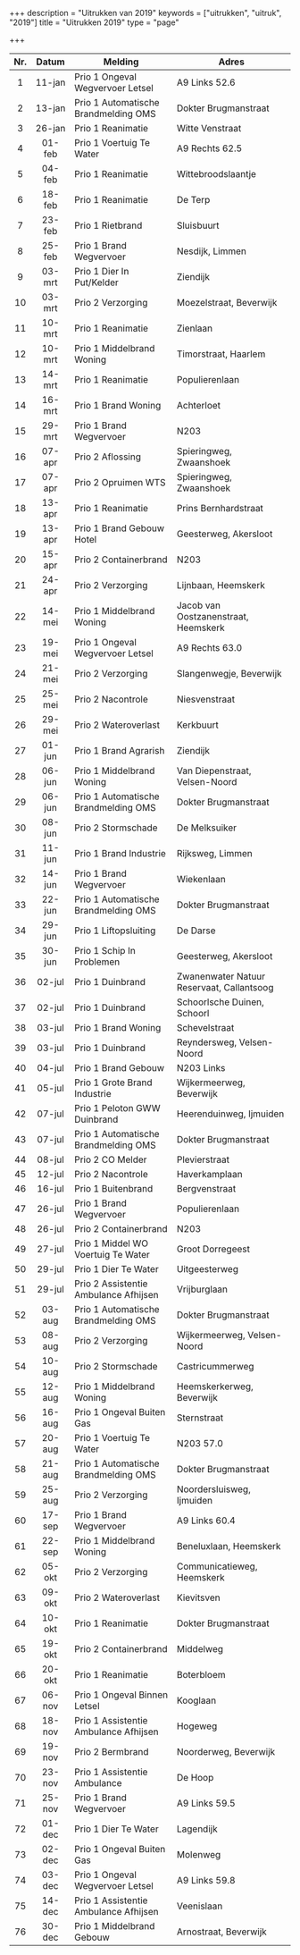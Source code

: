 +++
description = "Uitrukken van 2019"
keywords = ["uitrukken", "uitruk", "2019"]
title = "Uitrukken 2019"
type = "page"

+++
<table class="table">
<thead class="thead-inverse">
<tr>
<th align="center">Nr.</th>
<th align="center">Datum</th>
<th>Melding</th>
<th>Adres</th>
</tr>
</thead>
<tbody>

<tr><td align="center">1</td><td align="center">11-jan</td><td>Prio 1 Ongeval Wegvervoer Letsel</td><td>A9 Links 52.6</td></tr>
<tr><td align="center">2</td><td align="center">13-jan</td><td>Prio 1 Automatische Brandmelding OMS</td><td>Dokter Brugmanstraat</td></tr>
<tr><td align="center">3</td><td align="center">26-jan</td><td>Prio 1 Reanimatie</td><td>Witte Venstraat</td></tr>
<tr><td align="center">4</td><td align="center">01-feb</td><td>Prio 1 Voertuig Te Water</td><td>A9 Rechts 62.5</td></tr>
<tr><td align="center">5</td><td align="center">04-feb</td><td>Prio 1 Reanimatie</td><td>Wittebroodslaantje</td></tr>
<tr><td align="center">6</td><td align="center">18-feb</td><td>Prio 1 Reanimatie</td><td>De Terp</td></tr>
<tr><td align="center">7</td><td align="center">23-feb</td><td>Prio 1 Rietbrand</td><td>Sluisbuurt</td></tr>
<tr><td align="center">8</td><td align="center">25-feb</td><td>Prio 1 Brand Wegvervoer</td><td>Nesdijk, Limmen</td></tr>
<tr><td align="center">9</td><td align="center">03-mrt</td><td>Prio 1 Dier In Put/Kelder</td><td>Ziendijk</td></tr>
<tr><td align="center">10</td><td align="center">03-mrt</td><td>Prio 2 Verzorging</td><td>Moezelstraat, Beverwijk</td></tr>
<tr><td align="center">11</td><td align="center">10-mrt</td><td>Prio 1 Reanimatie</td><td>Zienlaan</td></tr>
<tr><td align="center">12</td><td align="center">10-mrt</td><td>Prio 1 Middelbrand Woning</td><td>Timorstraat, Haarlem</td></tr>
<tr><td align="center">13</td><td align="center">14-mrt</td><td>Prio 1 Reanimatie</td><td>Populierenlaan</td></tr>
<tr><td align="center">14</td><td align="center">16-mrt</td><td>Prio 1 Brand Woning</td><td>Achterloet</td></tr>
<tr><td align="center">15</td><td align="center">29-mrt</td><td>Prio 1 Brand Wegvervoer</td><td>N203</td></tr>
<tr><td align="center">16</td><td align="center">07-apr</td><td>Prio 2 Aflossing</td><td>Spieringweg, Zwaanshoek</td></tr>
<tr><td align="center">17</td><td align="center">07-apr</td><td>Prio 2 Opruimen WTS</td><td>Spieringweg, Zwaanshoek</td></tr>
<tr><td align="center">18</td><td align="center">13-apr</td><td>Prio 1 Reanimatie</td><td>Prins Bernhardstraat</td></tr>
<tr><td align="center">19</td><td align="center">13-apr</td><td>Prio 1 Brand Gebouw Hotel</td><td>Geesterweg, Akersloot</td></tr>
<tr><td align="center">20</td><td align="center">15-apr</td><td>Prio 2 Containerbrand</td><td>N203</td></tr>
<tr><td align="center">21</td><td align="center">24-apr</td><td>Prio 2 Verzorging</td><td>Lijnbaan, Heemskerk</td></tr>
<tr><td align="center">22</td><td align="center">14-mei</td><td>Prio 1 Middelbrand Woning</td><td>Jacob van Oostzanenstraat, Heemskerk</td></tr>
<tr><td align="center">23</td><td align="center">19-mei</td><td>Prio 1 Ongeval Wegvervoer Letsel</td><td>A9 Rechts 63.0</td></tr>
<tr><td align="center">24</td><td align="center">21-mei</td><td>Prio 2 Verzorging</td><td>Slangenwegje, Beverwijk</td></tr>
<tr><td align="center">25</td><td align="center">25-mei</td><td>Prio 2 Nacontrole</td><td>Niesvenstraat</td></tr>
<tr><td align="center">26</td><td align="center">29-mei</td><td>Prio 2 Wateroverlast</td><td>Kerkbuurt</td></tr>
<tr><td align="center">27</td><td align="center">01-jun</td><td>Prio 1 Brand Agrarish</td><td>Ziendijk</td></tr>
<tr><td align="center">28</td><td align="center">06-jun</td><td>Prio 1 Middelbrand Woning</td><td>Van Diepenstraat, Velsen-Noord</td></tr>
<tr><td align="center">29</td><td align="center">06-jun</td><td>Prio 1 Automatische Brandmelding OMS</td><td>Dokter Brugmanstraat</td></tr>
<tr><td align="center">30</td><td align="center">08-jun</td><td>Prio 2 Stormschade</td><td>De Melksuiker</td></tr>
<tr><td align="center">31</td><td align="center">11-jun</td><td>Prio 1 Brand Industrie</td><td>Rijksweg, Limmen</td></tr>
<tr><td align="center">32</td><td align="center">14-jun</td><td>Prio 1 Brand Wegvervoer</td><td>Wiekenlaan</td></tr>
<tr><td align="center">33</td><td align="center">22-jun</td><td>Prio 1 Automatische Brandmelding OMS</td><td>Dokter Brugmanstraat</td></tr>
<tr><td align="center">34</td><td align="center">29-jun</td><td>Prio 1 Liftopsluiting</td><td>De Darse</td></tr>
<tr><td align="center">35</td><td align="center">30-jun</td><td>Prio 1 Schip In Problemen</td><td>Geesterweg, Akersloot</td></tr>
<tr><td align="center">36</td><td align="center">02-jul</td><td>Prio 1 Duinbrand</td><td>Zwanenwater Natuur Reservaat, Callantsoog</td></tr>
<tr><td align="center">37</td><td align="center">02-jul</td><td>Prio 1 Duinbrand</td><td>Schoorlsche Duinen, Schoorl</td></tr>
<tr><td align="center">38</td><td align="center">03-jul</td><td>Prio 1 Brand Woning</td><td>Schevelstraat</td></tr>
<tr><td align="center">39</td><td align="center">03-jul</td><td>Prio 1 Duinbrand</td><td>Reyndersweg, Velsen-Noord</td></tr>
<tr><td align="center">40</td><td align="center">04-jul</td><td>Prio 1 Brand Gebouw</td><td>N203 Links</td></tr>
<tr><td align="center">41</td><td align="center">05-jul</td><td>Prio 1 Grote Brand Industrie</td><td>Wijkermeerweg, Beverwijk</td></tr>
<tr><td align="center">42</td><td align="center">07-jul</td><td>Prio 1 Peloton GWW Duinbrand</td><td>Heerenduinweg, Ijmuiden</td></tr>
<tr><td align="center">43</td><td align="center">07-jul</td><td>Prio 1 Automatische Brandmelding OMS</td><td>Dokter Brugmanstraat</td></tr>
<tr><td align="center">44</td><td align="center">08-jul</td><td>Prio 2 CO Melder</td><td>Plevierstraat</td></tr>
<tr><td align="center">45</td><td align="center">12-jul</td><td>Prio 2 Nacontrole</td><td>Haverkamplaan</td></tr>
<tr><td align="center">46</td><td align="center">16-jul</td><td>Prio 1 Buitenbrand</td><td>Bergvenstraat</td></tr>
<tr><td align="center">47</td><td align="center">26-jul</td><td>Prio 1 Brand Wegvervoer</td><td>Populierenlaan</td></tr>
<tr><td align="center">48</td><td align="center">26-jul</td><td>Prio 2 Containerbrand</td><td>N203</td></tr>
<tr><td align="center">49</td><td align="center">27-jul</td><td>Prio 1 Middel WO Voertuig Te Water</td><td>Groot Dorregeest</td></tr>
<tr><td align="center">50</td><td align="center">29-jul</td><td>Prio 1 Dier Te Water</td><td>Uitgeesterweg</td></tr>
<tr><td align="center">51</td><td align="center">29-jul</td><td>Prio 2 Assistentie Ambulance Afhijsen</td><td>Vrijburglaan</td></tr>
<tr><td align="center">52</td><td align="center">03-aug</td><td>Prio 1 Automatische Brandmelding OMS</td><td>Dokter Brugmanstraat</td></tr>
<tr><td align="center">53</td><td align="center">08-aug</td><td>Prio 2 Verzorging</td><td>Wijkermeerweg, Velsen-Noord</td></tr>
<tr><td align="center">54</td><td align="center">10-aug</td><td>Prio 2 Stormschade</td><td>Castricummerweg</td></tr>
<tr><td align="center">55</td><td align="center">12-aug</td><td>Prio 1 Middelbrand Woning</td><td>Heemskerkerweg, Beverwijk</td></tr>
<tr><td align="center">56</td><td align="center">16-aug</td><td>Prio 1 Ongeval Buiten Gas</td><td>Sternstraat</td></tr>
<tr><td align="center">57</td><td align="center">20-aug</td><td>Prio 1 Voertuig Te Water</td><td>N203 57.0</td></tr>
<tr><td align="center">58</td><td align="center">21-aug</td><td>Prio 1 Automatische Brandmelding OMS</td><td>Dokter Brugmanstraat</td></tr>
<tr><td align="center">59</td><td align="center">25-aug</td><td>Prio 2 Verzorging</td><td>Noordersluisweg, Ijmuiden</td></tr>
<tr><td align="center">60</td><td align="center">17-sep</td><td>Prio 1 Brand Wegvervoer</td><td>A9 Links 60.4</td></tr>
<tr><td align="center">61</td><td align="center">22-sep</td><td>Prio 1 Middelbrand Woning</td><td>Beneluxlaan, Heemskerk</td></tr>
<tr><td align="center">62</td><td align="center">05-okt</td><td>Prio 2 Verzorging</td><td>Communicatieweg, Heemskerk</td></tr>
<tr><td align="center">63</td><td align="center">09-okt</td><td>Prio 2 Wateroverlast</td><td>Kievitsven</td></tr>
<tr><td align="center">64</td><td align="center">10-okt</td><td>Prio 1 Reanimatie</td><td>Dokter Brugmanstraat</td></tr>
<tr><td align="center">65</td><td align="center">19-okt</td><td>Prio 2 Containerbrand</td><td>Middelweg</td></tr>
<tr><td align="center">66</td><td align="center">20-okt</td><td>Prio 1 Reanimatie</td><td>Boterbloem</td></tr>
<tr><td align="center">67</td><td align="center">06-nov</td><td>Prio 1 Ongeval Binnen Letsel</td><td>Kooglaan</td></tr>
<tr><td align="center">68</td><td align="center">18-nov</td><td>Prio 1 Assistentie Ambulance Afhijsen</td><td>Hogeweg</td></tr>
<tr><td align="center">69</td><td align="center">19-nov</td><td>Prio 2 Bermbrand</td><td>Noorderweg, Beverwijk</td></tr>
<tr><td align="center">70</td><td align="center">23-nov</td><td>Prio 1 Assistentie Ambulance</td><td>De Hoop</td></tr>
<tr><td align="center">71</td><td align="center">25-nov</td><td>Prio 1 Brand Wegvervoer</td><td>A9 Links 59.5</td></tr>
<tr><td align="center">72</td><td align="center">01-dec</td><td>Prio 1 Dier Te Water</td><td>Lagendijk</td></tr>
<tr><td align="center">73</td><td align="center">02-dec</td><td>Prio 1 Ongeval Buiten Gas</td><td>Molenweg</td></tr>
<tr><td align="center">74</td><td align="center">03-dec</td><td>Prio 1 Ongeval Wegvervoer Letsel</td><td>A9 Links 59.8</td></tr>
<tr><td align="center">75</td><td align="center">14-dec</td><td>Prio 1 Assistentie Ambulance Afhijsen</td><td>Veenislaan</td></tr>
<tr><td align="center">76</td><td align="center">30-dec</td><td>Prio 1 Middelbrand Gebouw</td><td>Arnostraat, Beverwijk</td></tr>

</tbody>
</table>
